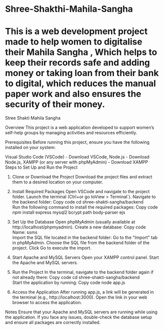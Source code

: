 # Shree-Shakthi-Mahila-Sangha
This is a web development project made to help women to digitalise their Mahila Sangha , Which helps to keep their records safe and adding money or taking loan from their bank to digital, which reduces the manual paper work and also ensures the security of their money.
=======
Stree Shakti Mahila Sangha

Overview
This project is a web application developed to support women’s self-help groups by managing activities and resources efficiently.

Prerequisites
Before running this project, ensure you have the following installed on your system:

Visual Studio Code (VSCode) - Download VSCode,
Node.js - Download Node.js,
XAMPP (or any server with phpMyAdmin) - Download XAMPP
Steps to Set Up and Run the Project
1. Clone or Download the Project
Download the project files and extract them to a desired location on your computer.

2. Install Required Packages
Open VSCode and navigate to the project folder.
Launch the terminal (Ctrl+or go toView > Terminal`).
Navigate to the backend folder:
Copy code
cd shree-shakti-sangha/backend  
Run the following command to install the required packages:
Copy code
npm install express mysql2 bcrypt path body-parser ejs  

3. Set Up the Database
Open phpMyAdmin (usually available at http://localhost/phpmyadmin).
Create a new database:
Copy code
Name: ssms  
Import the SQL file located in the backend folder:
Go to the "Import" tab in phpMyAdmin.
Choose the SQL file from the backend folder of the project.
Click Go to execute the import.

4. Start Apache and MySQL Servers
Open your XAMPP control panel.
Start the Apache and MySQL servers.

5. Run the Project
In the terminal, navigate to the backend folder again if not already there:
Copy code
cd shree-shakti-sangha/backend  
Start the application by running:
Copy code
node app.js  

6. Access the Application
After running app.js, a link will be generated in the terminal (e.g., http://localhost:3000).
Open the link in your web browser to access the application.

Notes
Ensure that your Apache and MySQL servers are running while using the application.
If you face any issues, double-check the database setup and ensure all packages are correctly installed.
